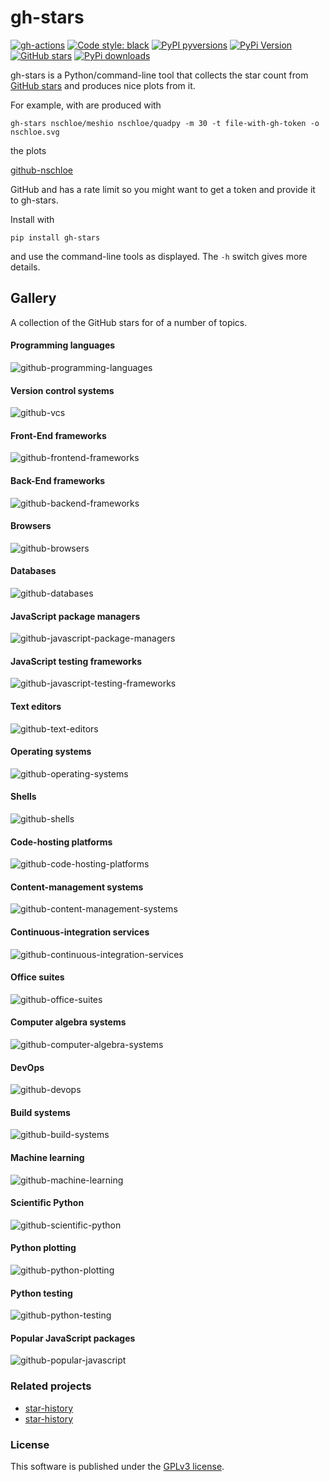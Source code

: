 # gh-stars

[![gh-actions](https://img.shields.io/github/workflow/status/nschloe/gh-stars/ci?style=flat-square)](https://github.com/nschloe/gh-stars/actions?query=workflow%3Aci)
[![Code style: black](https://img.shields.io/badge/code%20style-black-000000.svg?style=flat-square)](https://github.com/psf/black)
[![PyPI pyversions](https://img.shields.io/pypi/pyversions/gh-stars.svg?style=flat-square)](https://pypi.org/pypi/gh-stars/)
[![PyPi Version](https://img.shields.io/pypi/v/gh-stars.svg?style=flat-square)](https://pypi.org/project/gh-stars)
[![GitHub stars](https://img.shields.io/github/stars/nschloe/gh-stars.svg?style=flat-square&logo=github&label=Stars&logoColor=white)](https://github.com/nschloe/gh-stars)
[![PyPi downloads](https://img.shields.io/pypi/dm/gh-stars.svg?style=flat-square)](https://pypistats.org/packages/gh-stars)

gh-stars is a Python/command-line tool that collects the star count from [GitHub
stars](http://github.com/) and produces nice plots from it.

For example, with
are produced with
```
gh-stars nschloe/meshio nschloe/quadpy -m 30 -t file-with-gh-token -o nschloe.svg
```
the plots

[github-nschloe](https://nschloe.github.io/gh-stars/nschloe.svg)

GitHub and has a rate limit so you might want to get a token and provide it to gh-stars.

Install with
```
pip install gh-stars
```
and use the command-line tools as displayed. The `-h` switch gives more details.

## Gallery

A collection of the GitHub stars for of a number of topics.

#### Programming languages
![github-programming-languages](https://nschloe.github.io/gh-stars/github-programming-languages.svg)

#### Version control systems
![github-vcs](https://nschloe.github.io/gh-stars/github-version-control-systems.svg)

#### Front-End frameworks
![github-frontend-frameworks](https://nschloe.github.io/gh-stars/github-frontend-frameworks.svg)

#### Back-End frameworks
![github-backend-frameworks](https://nschloe.github.io/gh-stars/github-backend-frameworks.svg)

#### Browsers
![github-browsers](https://nschloe.github.io/gh-stars/github-browsers.svg)

#### Databases
![github-databases](https://nschloe.github.io/gh-stars/github-databases.svg)

#### JavaScript package managers
![github-javascript-package-managers](https://nschloe.github.io/gh-stars/github-javascript-package-managers.svg)

#### JavaScript testing frameworks
![github-javascript-testing-frameworks](https://nschloe.github.io/gh-stars/github-javascript-testing-frameworks.svg)

#### Text editors
![github-text-editors](https://nschloe.github.io/gh-stars/github-text-editors.svg)

#### Operating systems
![github-operating-systems](https://nschloe.github.io/gh-stars/github-operating-systems.svg)

#### Shells
![github-shells](https://nschloe.github.io/gh-stars/github-shells.svg)

#### Code-hosting platforms
![github-code-hosting-platforms](https://nschloe.github.io/gh-stars/github-code-hosting-platforms.svg)

#### Content-management systems
![github-content-management-systems](https://nschloe.github.io/gh-stars/github-content-management-systems.svg)

#### Continuous-integration services
![github-continuous-integration-services](https://nschloe.github.io/gh-stars/github-continuous-integration-services.svg)

#### Office suites
![github-office-suites](https://nschloe.github.io/gh-stars/github-office-suites.svg)

#### Computer algebra systems
![github-computer-algebra-systems](https://nschloe.github.io/gh-stars/github-computer-algebra-systems.svg)

#### DevOps
![github-devops](https://nschloe.github.io/gh-stars/github-devops.svg)

#### Build systems
![github-build-systems](https://nschloe.github.io/gh-stars/github-build-systems.svg)

#### Machine learning
![github-machine-learning](https://nschloe.github.io/gh-stars/github-machine-learning.svg)

#### Scientific Python
![github-scientific-python](https://nschloe.github.io/gh-stars/github-scientific-python.svg)

#### Python plotting
![github-python-plotting](https://nschloe.github.io/gh-stars/github-python-plotting.svg)

#### Python testing
![github-python-testing](https://nschloe.github.io/gh-stars/github-python-testing.svg)

#### Popular JavaScript packages
![github-popular-javascript](https://nschloe.github.io/gh-stars/github-popular-javascript.svg)


### Related projects

 * [star-history](https://github.com/timqian/star-history)
 * [star-history](https://github.com/dtolnay/star-history)

### License
This software is published under the [GPLv3 license](https://www.gnu.org/licenses/gpl-3.0.en.html).
